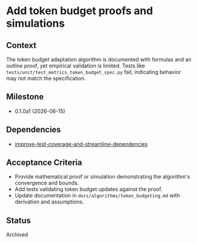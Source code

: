 # Add token budget proofs and simulations

## Context
The token budget adaptation algorithm is documented with formulas and an
outline proof, yet empirical validation is limited. Tests like
`tests/unit/test_metrics_token_budget_spec.py` fail, indicating behavior may
not match the specification.

## Milestone

- 0.1.0a1 (2026-06-15)

## Dependencies

- [improve-test-coverage-and-streamline-dependencies](improve-test-coverage-and-streamline-dependencies.md)

## Acceptance Criteria
- Provide mathematical proof or simulation demonstrating the algorithm's convergence and bounds.
- Add tests validating token budget updates against the proof.
- Update documentation in `docs/algorithms/token_budgeting.md` with derivation and assumptions.

## Status
Archived
